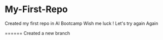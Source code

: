 # My-First-Repo
Created my first repo in AI Bootcamp
Wish me luck !
Let's try again
Again

======
Created a new branch
